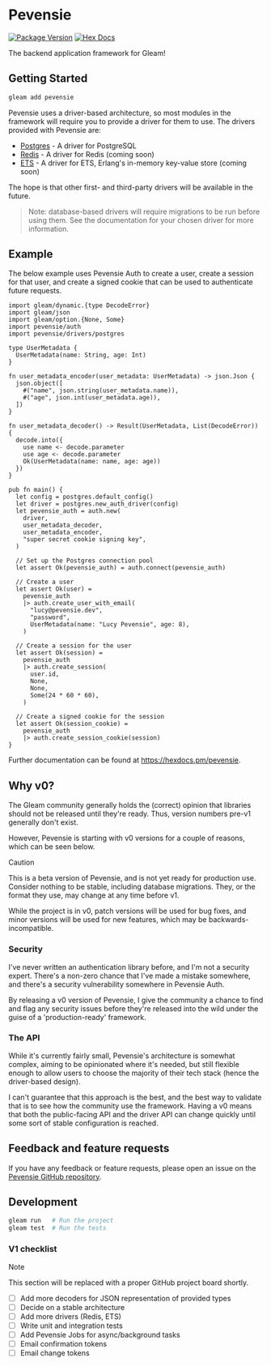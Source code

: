 # Pevensie

[![Package Version](https://img.shields.io/hexpm/v/pevensie)](https://hex.pm/packages/pevensie)
[![Hex Docs](https://img.shields.io/badge/hex-docs-ffaff3)](https://hexdocs.pm/pevensie/)

The backend application framework for Gleam!

## Getting Started

```sh
gleam add pevensie
```

Pevensie uses a driver-based architecture, so most modules in the framework will
require you to provide a driver for them to use. The drivers provided with
Pevensie are:

- [Postgres](/pevensie/drivers/postgres.html) - A driver for PostgreSQL
- [Redis](/pevensie/drivers/redis.html) - A driver for Redis (coming soon)
- [ETS](/pevensie/drivers/ets.html) - A driver for ETS, Erlang's in-memory key-value store (coming soon)

The hope is that other first- and third-party drivers will be available in the
future.

> Note: database-based drivers will require migrations to be run before using
> them. See the documentation for your chosen driver for more information.

## Example

The below example uses Pevensie Auth to create a user, create a session for that
user, and create a signed cookie that can be used to authenticate future requests.

```gleam
import gleam/dynamic.{type DecodeError}
import gleam/json
import gleam/option.{None, Some}
import pevensie/auth
import pevensie/drivers/postgres

type UserMetadata {
  UserMetadata(name: String, age: Int)
}

fn user_metadata_encoder(user_metadata: UserMetadata) -> json.Json {
  json.object([
    #("name", json.string(user_metadata.name)),
    #("age", json.int(user_metadata.age)),
  ])
}

fn user_metadata_decoder() -> Result(UserMetadata, List(DecodeError)) {
  decode.into({
    use name <- decode.parameter
    use age <- decode.parameter
    Ok(UserMetadata(name: name, age: age))
  })
}

pub fn main() {
  let config = postgres.default_config()
  let driver = postgres.new_auth_driver(config)
  let pevensie_auth = auth.new(
    driver,
    user_metadata_decoder,
    user_metadata_encoder,
    "super secret cookie signing key",
  )

  // Set up the Postgres connection pool
  let assert Ok(pevensie_auth) = auth.connect(pevensie_auth)

  // Create a user
  let assert Ok(user) =
    pevensie_auth
    |> auth.create_user_with_email(
      "lucy@pevensie.dev",
      "password",
      UserMetadata(name: "Lucy Pevensie", age: 8),
    )

  // Create a session for the user
  let assert Ok(session) =
    pevensie_auth
    |> auth.create_session(
      user.id,
      None,
      None,
      Some(24 * 60 * 60),
    )

  // Create a signed cookie for the session
  let assert Ok(session_cookie) =
    pevensie_auth
    |> auth.create_session_cookie(session)
}
```

Further documentation can be found at <https://hexdocs.pm/pevensie>.

## Why v0?

The Gleam community generally holds the (correct) opinion that libraries should not be
released until they're ready. Thus, version numbers pre-v1 generally don't exist.

However, Pevensie is starting with v0 versions for a couple of reasons, which can be
seen below.

> [!CAUTION]
> This is a beta version of Pevensie, and is not yet ready for production use.
> Consider nothing to be stable, including database migrations. They, or the
> format they use, may change at any time before v1.

While the project is in v0, patch versions will be used for bug fixes, and minor
versions will be used for new features, which may be backwards-incompatible.

### Security

I've never written an authentication library before, and I'm not a security expert.
There's a non-zero chance that I've made a mistake somewhere, and there's a security
vulnerability somewhere in Pevensie Auth.

By releasing a v0 version of Pevensie, I give the community a chance to find and flag
any security issues before they're released into the wild under the guise of a
'production-ready' framework.

### The API

While it's currently fairly small, Pevensie's architecture is somewhat complex, aiming
to be opinionated where it's needed, but still flexible enough to allow users to choose
the majority of their tech stack (hence the driver-based design).

I can't guarantee that this approach is the best, and the best way to validate that is
to see how the community use the framework. Having a v0 means that both the
public-facing API and the driver API can change quickly until some sort of stable
configuration is reached.

## Feedback and feature requests

If you have any feedback or feature requests, please open an issue on the
[Pevensie GitHub repository](https://github.com/Pevensie/pevensie).

## Development

```sh
gleam run   # Run the project
gleam test  # Run the tests
```

### V1 checklist

> [!NOTE]
> This section will be replaced with a proper GitHub project board shortly.

- [ ] Add more decoders for JSON representation of provided types
- [ ] Decide on a stable architecture
- [ ] Add more drivers (Redis, ETS)
- [ ] Write unit and integration tests
- [ ] Add Pevensie Jobs for async/background tasks
- [ ] Email confirmation tokens
- [ ] Email change tokens
